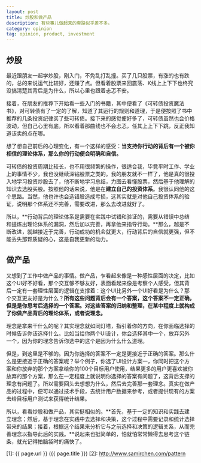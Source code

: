 ```yaml
---
layout: post
title: 炒股和做产品
description: 有些事儿做起来的套路似乎差不多。
category: opinion
tag: opinion, product, investment
---
```


## 炒股

最近跟朋友一起学炒股，刚入门，不免乱打乱撞。买了几只股票，有涨的也有跌的，总的来说运气比较好，还赚了点。但看着股票来回震荡、K线上上下下也终究没搞清楚其背后是为什么，所以心里也跟着忐忑不安。

接着，在朋友的推荐下开始看一些入门的书籍，其中便看了《可转债投资魔法书》，对可转债有了一定的了解，知道了其运行的规则和道理，于是便按照了书中推荐的几条投资纪律买了些可转债。接下来的感觉便好多了，可转债虽然也会价格波动，但自己心里有底，所以看着那曲线也不会忐忑，任其上上下下跳，反正我知道该卖的点在哪。

想了想自己前后的心理变化，有一个这样的感受：**当支持你行动的背后有一个被你相信的理论体系，那么你的行动便会明确和自信。**

可转债的投资周期比较长，也不用很频繁的操作，很适合我，毕竟平时工作、学业上的事情不少，我也没继续深钻股票之类的。我的朋友就不一样了，他是真的很投入地学习投资炒股去了，他不断地学习总结，力图去看懂股票，然后基于他理解的知识去选股买股。按照他的话来说，他是在**建立自己的投资体系**。我很认同他的这个思路。当然，他也许也会选错股造成亏损，这其实就是对他自己投资体系的验证，说明那个体系还不完善，需要改进，那么去改进就好了。

所以，**行动背后的理论体系是需要在实践中试错和验证的，需要从错误中总结和提炼出理论体系的漏洞，然后加以完善，再拿他来指导行动。**那么，越是不断改进，就越接近于完善，行动成功的机会就更大，行动背后的自信就更强，但不能丢失那颗质疑的心，这是自我更新的动力。

## 做产品

又想到了工作中做产品的事情。做产品，乍看起来像是一种感性层面的决定，比如这个UI好不好看，那个交互够不够友好，表面看起来像是考察个人感受，但其背后一定有一套理性层面的逻辑在支撑着：这个UI比另外一个UI好看是为什么？那个交互更友好是为什么？**所有这些问题背后会有一个答案，这个答案不一定正确，但是是你思考后选择的一个答案。对这些答案的归纳和整理，在某中程度上就构成了你做产品背后的理论体系，或者说理念。**

理念是拿来干什么的呢？其实理念就如同灯塔，指引着你的方向，在你面临选择的时候告诉你该选择什么。比如当给你两个UI设计，你会选择其中一个，放弃另外一个，因为你的理念告诉你选中的这个是因为什么什么道理。

但是，到这里是不够的。因为你选择的答案不一定是更接近于正确的答案。那么什么是更接近于正确的答案呢？举个例子，你选了UI设计方案一，你同时把这个方案和你放弃的那个方案拿给你的100个目标用户使用，结果更多的用户更喜欢被你放弃的那个方案，那么在一定程度上就说明你选择的答案有问题了，这背后支撑的理念有问题了。所以需要回头去想想为什么，然后去完善那一套理念。真实在做产品的过程中，便可以通过技术手段，去统计用户数据来参考，或者提供现有的方案去给目标用户测试来获得统计结果。


所以，看看炒股和做产品，其实挺相似的。**首先，基于一定的知识和实践去建立理念；然后，基于理念在实践中去选择和决策，这个过程中需要记录和统计选择带来的结果；接着，根据这个结果来分析它与之前选择和决策的逻辑关系，从而完善理念以指导此后的实践。**说起来也挺简单的，怕就怕常常懒得去思考这个链条，就光记得拍脑袋时的痛快了。


[SamirChen]: http://www.samirchen.com "SamirChen"
[1]: {{ page.url }} ({{ page.title }})
[2]: http://www.samirchen.com/pattern